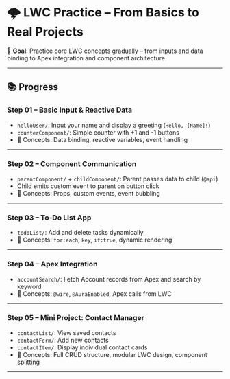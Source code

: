 # 🌩️ LWC Practice – From Basics to Real Projects
🔰 **Goal**: Practice core LWC concepts gradually – from inputs and data binding to Apex integration and component architecture.

---

## 📚 Progress

###  Step 01 – Basic Input & Reactive Data
- `helloUser/`: Input your name and display a greeting (`Hello, [Name]!`)
- `counterComponent/`: Simple counter with +1 and -1 buttons
- 🔗 Concepts: Data binding, reactive variables, event handling

---

###  Step 02 – Component Communication
- `parentComponent/` + `childComponent/`: Parent passes data to child (`@api`)
- Child emits custom event to parent on button click
- 🔗 Concepts: Props, custom events, event bubbling

---

###  Step 03 – To-Do List App
- `todoList/`: Add and delete tasks dynamically
- 🔗 Concepts: `for:each`, `key`, `if:true`, dynamic rendering

---

###  Step 04 – Apex Integration
- `accountSearch/`: Fetch Account records from Apex and search by keyword
- 🔗 Concepts: `@wire`, `@AuraEnabled`, Apex calls from LWC

---

###  Step 05 – Mini Project: Contact Manager
- `contactList/`: View saved contacts
- `contactForm/`: Add new contacts
- `contactItem/`: Display individual contact cards
- 🔗 Concepts: Full CRUD structure, modular LWC design, component splitting

---
